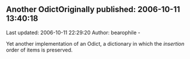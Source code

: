 ## Another OdictOriginally published: 2006-10-11 13:40:18 
Last updated: 2006-10-11 22:29:20 
Author: bearophile - 
 
Yet another implementation of an Odict, a dictionary in which the *insertion* order of items is preserved.